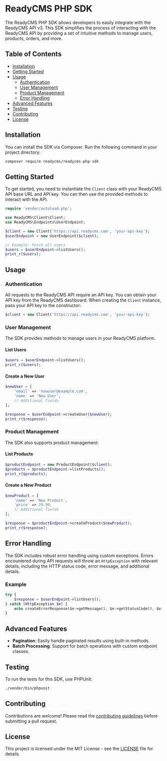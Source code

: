 
# ReadyCMS PHP SDK

The ReadyCMS PHP SDK allows developers to easily integrate with the ReadyCMS API v3. This SDK simplifies the process of interacting with the ReadyCMS API by providing a set of intuitive methods to manage users, products, orders, and more.

## Table of Contents

- [Installation](#installation)
- [Getting Started](#getting-started)
- [Usage](#usage)
  - [Authentication](#authentication)
  - [User Management](#user-management)
  - [Product Management](#product-management)
  - [Error Handling](#error-handling)
- [Advanced Features](#advanced-features)
- [Testing](#testing)
- [Contributing](#contributing)
- [License](#license)

## Installation

You can install the SDK via Composer. Run the following command in your project directory:

```bash
composer require readycms/readycms-php-sdk
```

## Getting Started

To get started, you need to instantiate the `Client` class with your ReadyCMS API base URL and API key. You can then use the provided methods to interact with the API.

```php
require 'vendor/autoload.php';

use ReadyCMS\Client\Client;
use ReadyCMS\Endpoints\UserEndpoint;

$client = new Client('https://api.readycms.com', 'your-api-key');
$userEndpoint = new UserEndpoint($client);

// Example: Fetch all users
$users = $userEndpoint->listUsers();
print_r($users);
```

## Usage

### Authentication

All requests to the ReadyCMS API require an API key. You can obtain your API key from the ReadyCMS dashboard. When creating the `Client` instance, pass your API key to the constructor:

```php
$client = new Client('https://api.readycms.com', 'your-api-key');
```

### User Management

The SDK provides methods to manage users in your ReadyCMS platform.

#### List Users

```php
$users = $userEndpoint->listUsers();
print_r($users);
```

#### Create a New User

```php
$newUser = [
    'email' => 'newuser@example.com',
    'name' => 'New User',
    // Additional fields
];

$response = $userEndpoint->createUser($newUser);
print_r($response);
```

### Product Management

The SDK also supports product management:

#### List Products

```php
$productEndpoint = new ProductEndpoint($client);
$products = $productEndpoint->listProducts();
print_r($products);
```

#### Create a New Product

```php
$newProduct = [
    'name' => 'New Product',
    'price' => 29.99,
    // Additional fields
];

$response = $productEndpoint->createProduct($newProduct);
print_r($response);
```

## Error Handling

The SDK includes robust error handling using custom exceptions. Errors encountered during API requests will throw an `HttpException` with relevant details, including the HTTP status code, error message, and additional details.

### Example

```php
try {
    $response = $userEndpoint->listUsers();
} catch (HttpException $e) {
    echo createErrorResponse($e->getMessage(), $e->getStatusCode(), $e->getErrorCode(), $e->getDetails());
}
```

## Advanced Features

- **Pagination**: Easily handle paginated results using built-in methods.
- **Batch Processing**: Support for batch operations with custom endpoint classes.

## Testing

To run the tests for this SDK, use PHPUnit:

```bash
./vendor/bin/phpunit
```

## Contributing

Contributions are welcome! Please read the [contributing guidelines](CONTRIBUTING.md) before submitting a pull request.

## License

This project is licensed under the MIT License - see the [LICENSE](LICENSE) file for details.
